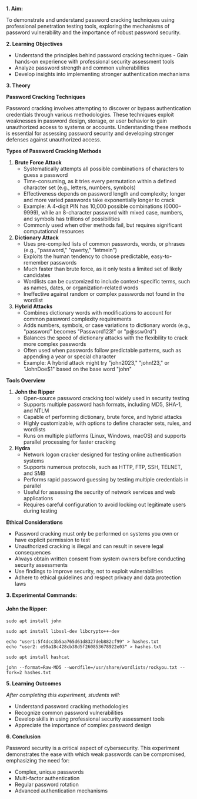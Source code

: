 **1. Aim:**

To demonstrate and understand password cracking techniques using professional penetration testing tools, exploring the mechanisms of password vulnerability and the importance of robust password security.

**2. Learning Objectives**

- Understand the principles behind password cracking techniques - Gain hands-on experience with professional security assessment tools
- Analyze password strength and common vulnerabilities
- Develop insights into implementing stronger authentication mechanisms

**3. Theory**

**Password Cracking Techniques**

Password cracking involves attempting to discover or bypass authentication credentials through various methodologies. These techniques exploit weaknesses in password design, storage, or user behavior to gain unauthorized access to systems or accounts. Understanding these methods is essential for assessing password security and developing stronger defenses against unauthorized access.

**Types of Password Cracking Methods**

1. **Brute Force Attack**
   - Systematically attempts all possible combinations of characters to guess a password
   - Time-consuming, as it tries every permutation within a defined character set (e.g., letters, numbers, symbols)
   - Effectiveness depends on password length and complexity; longer and more varied passwords take exponentially longer to crack
   - Example: A 4-digit PIN has 10,000 possible combinations (0000–9999), while an 8-character password with mixed case, numbers, and symbols has trillions of possibilities
   - Commonly used when other methods fail, but requires significant computational resources
2. **Dictionary Attack**
   - Uses pre-compiled lists of common passwords, words, or phrases (e.g., "password," "qwerty," "letmein")
   - Exploits the human tendency to choose predictable, easy-to-remember passwords
   - Much faster than brute force, as it only tests a limited set of likely candidates
   - Wordlists can be customized to include context-specific terms, such as names, dates, or organization-related words
   - Ineffective against random or complex passwords not found in the wordlist
3. **Hybrid Attacks**
   - Combines dictionary words with modifications to account for common password complexity requirements
   - Adds numbers, symbols, or case variations to dictionary words (e.g., "password" becomes "Password123!" or "p@ssw0rd")
   - Balances the speed of dictionary attacks with the flexibility to crack more complex passwords
   - Often used when passwords follow predictable patterns, such as appending a year or special character
   - Example: A hybrid attack might try "john2023," "john!23," or "JohnDoe$1" based on the base word "john"

**Tools Overview**

1. **John the Ripper**
   - Open-source password cracking tool widely used in security testing
   - Supports multiple password hash formats, including MD5, SHA-1, and NTLM
   - Capable of performing dictionary, brute force, and hybrid attacks
   - Highly customizable, with options to define character sets, rules, and wordlists
   - Runs on multiple platforms (Linux, Windows, macOS) and supports parallel processing for faster cracking
2. **Hydra**
   - Network logon cracker designed for testing online authentication systems
   - Supports numerous protocols, such as HTTP, FTP, SSH, TELNET, and SMB
   - Performs rapid password guessing by testing multiple credentials in parallel
   - Useful for assessing the security of network services and web applications
   - Requires careful configuration to avoid locking out legitimate users during testing

**Ethical Considerations**

- Password cracking must only be performed on systems you own or have explicit permission to test
- Unauthorized cracking is illegal and can result in severe legal consequences
- Always obtain written consent from system owners before conducting security assessments
- Use findings to improve security, not to exploit vulnerabilities
- Adhere to ethical guidelines and respect privacy and data protection laws

**3. Experimental Commands:**

#### John the Ripper:

```shell
sudo apt install john
```

```shell
sudo apt install libssl-dev libcrypto++-dev
```

```shell
echo "user1:5f4dcc3b5aa765d61d8327deb882cf99" > hashes.txt
echo "user2: e99a18c428cb38d5f260853678922e03" > hashes.txt
```

```shell
sudo apt install hashcat
```

```shell
john --format=Raw-MD5 --wordfile=/usr/share/wordlists/rockyou.txt --fork=2 hashes.txt
```

**5. Learning Outcomes**

_After completing this experiment, students will:_

- Understand password cracking methodologies
- Recognize common password vulnerabilities
- Develop skills in using professional security assessment tools
- Appreciate the importance of complex password design

**6. Conclusion**

Password security is a critical aspect of cybersecurity. This experiment demonstrates the ease with which weak passwords can be compromised, emphasizing the need for:

- Complex, unique passwords
- Multi-factor authentication
- Regular password rotation
- Advanced authentication mechanisms
